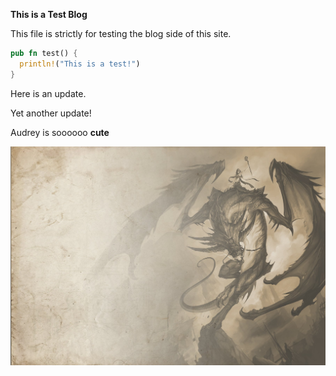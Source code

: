 **This is a Test Blog**

This file is strictly for testing the blog side of this site.

```rust
pub fn test() {
  println!("This is a test!")
}
```

Here is an update.

Yet another update!

Audrey is soooooo __cute__

![The San Juan Mountains are beautiful!](./dragon-back.jpg "San Juan Mountains")
